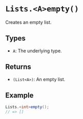 # `Lists.<A>empty()`

Creates an empty list.

## Types

* `A`: The underlying type.

## Returns

* `(List<A>)`: An empty list.

## Example

```java
Lists.<int>empty();
// => []
```
